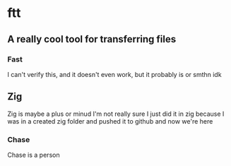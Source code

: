 # ftt
## A really cool tool for transferring files

### Fast
I can't verify this, and it doesn't even work, but it probably is or smthn idk

## Zig
Zig is maybe a plus or minud I'm not really sure I just did it in zig because I was in a created zig folder and pushed it to github and now we're here

### Chase
Chase is a person


